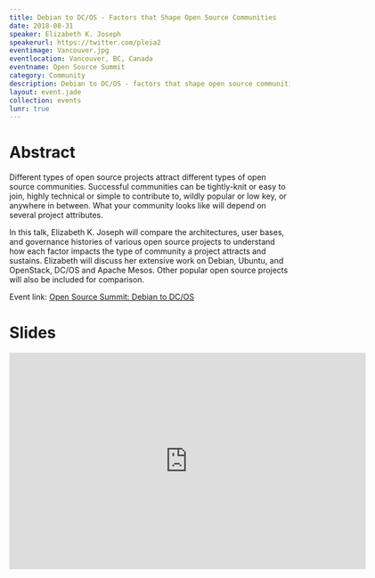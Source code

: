 ```yaml
---
title: Debian to DC/OS - Factors that Shape Open Source Communities
date: 2018-08-31
speaker: Elizabeth K. Joseph
speakerurl: https://twitter.com/pleia2
eventimage: Vancouver.jpg
eventlocation: Vancouver, BC, Canada
eventname: Open Source Summit
category: Community
description: Debian to DC/OS - factors that shape open source communities
layout: event.jade
collection: events
lunr: true
---
```


# Abstract

Different types of open source projects attract different types of open source communities. Successful communities can be tightly-knit or easy to join, highly technical or simple to contribute to, wildly popular or low key, or anywhere in between. What your community looks like will depend on several project attributes.

In this talk, Elizabeth K. Joseph will compare the architectures, user bases, and governance histories of various open source projects to understand how each factor impacts the type of community a project attracts and sustains. Elizabeth will discuss her extensive work on Debian, Ubuntu, and OpenStack, DC/OS and Apache Mesos. Other popular open source projects will also be included for comparison.

Event link: <a href="https://ossna18.sched.com/event/FANd?iframe=no">Open Source Summit: Debian to DC/OS</a>

# Slides

<iframe src="https://docs.google.com/presentation/d/1m-8izsjzuaA_teZ4Xv8Ew17ZD2wNULswwXRsOZmgKaY/embed?start=false&loop=false&delayms=3000" frameborder="0" width="640" height="389" allowfullscreen="true" mozallowfullscreen="true" webkitallowfullscreen="true"></iframe>


